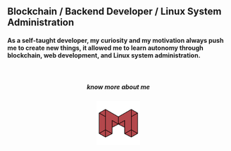 ## Blockchain / Backend Developer / Linux System Administration
#### As a self-taught developer, my curiosity and my motivation always push me to create new things, it allowed me to learn autonomy through blockchain, web development, and Linux system administration.

<br />


<h5 align="center">know more about me</h5>
<h5 align="center">
<a href="https://mazyar.info/" alt="blog" target="_blank"> <img  width="100" height="100" src="./assets/maz-logo-back-red.png"> </a></h5>

